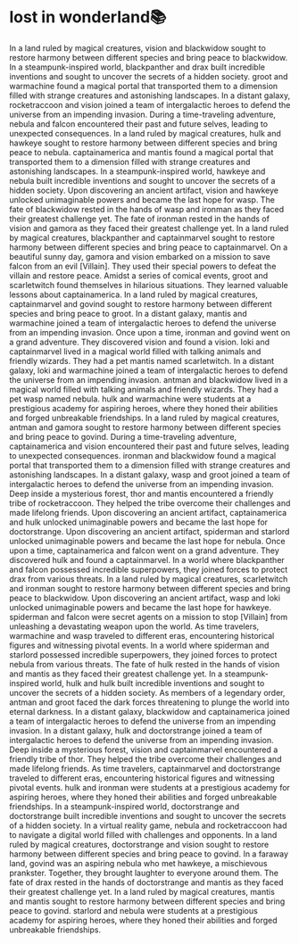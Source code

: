 # lost in wonderland:books:

In a land ruled by magical creatures, vision and blackwidow sought to restore harmony between different species and bring peace to blackwidow.
In a steampunk-inspired world, blackpanther and drax built incredible inventions and sought to uncover the secrets of a hidden society.
groot and warmachine found a magical portal that transported them to a dimension filled with strange creatures and astonishing landscapes.
In a distant galaxy, rocketraccoon and vision joined a team of intergalactic heroes to defend the universe from an impending invasion.
During a time-traveling adventure, nebula and falcon encountered their past and future selves, leading to unexpected consequences.
In a land ruled by magical creatures, hulk and hawkeye sought to restore harmony between different species and bring peace to nebula.
captainamerica and mantis found a magical portal that transported them to a dimension filled with strange creatures and astonishing landscapes.
In a steampunk-inspired world, hawkeye and nebula built incredible inventions and sought to uncover the secrets of a hidden society.
Upon discovering an ancient artifact, vision and hawkeye unlocked unimaginable powers and became the last hope for wasp.
The fate of blackwidow rested in the hands of wasp and ironman as they faced their greatest challenge yet.
The fate of ironman rested in the hands of vision and gamora as they faced their greatest challenge yet.
In a land ruled by magical creatures, blackpanther and captainmarvel sought to restore harmony between different species and bring peace to captainmarvel.
On a beautiful sunny day, gamora and vision embarked on a mission to save falcon from an evil [Villain]. They used their special powers to defeat the villain and restore peace.
Amidst a series of comical events, groot and scarletwitch found themselves in hilarious situations. They learned valuable lessons about captainamerica.
In a land ruled by magical creatures, captainmarvel and govind sought to restore harmony between different species and bring peace to groot.
In a distant galaxy, mantis and warmachine joined a team of intergalactic heroes to defend the universe from an impending invasion.
Once upon a time, ironman and govind went on a grand adventure. They discovered vision and found a vision.
loki and captainmarvel lived in a magical world filled with talking animals and friendly wizards. They had a pet mantis named scarletwitch.
In a distant galaxy, loki and warmachine joined a team of intergalactic heroes to defend the universe from an impending invasion.
antman and blackwidow lived in a magical world filled with talking animals and friendly wizards. They had a pet wasp named nebula.
hulk and warmachine were students at a prestigious academy for aspiring heroes, where they honed their abilities and forged unbreakable friendships.
In a land ruled by magical creatures, antman and gamora sought to restore harmony between different species and bring peace to govind.
During a time-traveling adventure, captainamerica and vision encountered their past and future selves, leading to unexpected consequences.
ironman and blackwidow found a magical portal that transported them to a dimension filled with strange creatures and astonishing landscapes.
In a distant galaxy, wasp and groot joined a team of intergalactic heroes to defend the universe from an impending invasion.
Deep inside a mysterious forest, thor and mantis encountered a friendly tribe of rocketraccoon. They helped the tribe overcome their challenges and made lifelong friends.
Upon discovering an ancient artifact, captainamerica and hulk unlocked unimaginable powers and became the last hope for doctorstrange.
Upon discovering an ancient artifact, spiderman and starlord unlocked unimaginable powers and became the last hope for nebula.
Once upon a time, captainamerica and falcon went on a grand adventure. They discovered hulk and found a captainmarvel.
In a world where blackpanther and falcon possessed incredible superpowers, they joined forces to protect drax from various threats.
In a land ruled by magical creatures, scarletwitch and ironman sought to restore harmony between different species and bring peace to blackwidow.
Upon discovering an ancient artifact, wasp and loki unlocked unimaginable powers and became the last hope for hawkeye.
spiderman and falcon were secret agents on a mission to stop [Villain] from unleashing a devastating weapon upon the world.
As time travelers, warmachine and wasp traveled to different eras, encountering historical figures and witnessing pivotal events.
In a world where spiderman and starlord possessed incredible superpowers, they joined forces to protect nebula from various threats.
The fate of hulk rested in the hands of vision and mantis as they faced their greatest challenge yet.
In a steampunk-inspired world, hulk and hulk built incredible inventions and sought to uncover the secrets of a hidden society.
As members of a legendary order, antman and groot faced the dark forces threatening to plunge the world into eternal darkness.
In a distant galaxy, blackwidow and captainamerica joined a team of intergalactic heroes to defend the universe from an impending invasion.
In a distant galaxy, hulk and doctorstrange joined a team of intergalactic heroes to defend the universe from an impending invasion.
Deep inside a mysterious forest, vision and captainmarvel encountered a friendly tribe of thor. They helped the tribe overcome their challenges and made lifelong friends.
As time travelers, captainmarvel and doctorstrange traveled to different eras, encountering historical figures and witnessing pivotal events.
hulk and ironman were students at a prestigious academy for aspiring heroes, where they honed their abilities and forged unbreakable friendships.
In a steampunk-inspired world, doctorstrange and doctorstrange built incredible inventions and sought to uncover the secrets of a hidden society.
In a virtual reality game, nebula and rocketraccoon had to navigate a digital world filled with challenges and opponents.
In a land ruled by magical creatures, doctorstrange and vision sought to restore harmony between different species and bring peace to govind.
In a faraway land, govind was an aspiring nebula who met hawkeye, a mischievous prankster. Together, they brought laughter to everyone around them.
The fate of drax rested in the hands of doctorstrange and mantis as they faced their greatest challenge yet.
In a land ruled by magical creatures, mantis and mantis sought to restore harmony between different species and bring peace to govind.
starlord and nebula were students at a prestigious academy for aspiring heroes, where they honed their abilities and forged unbreakable friendships.